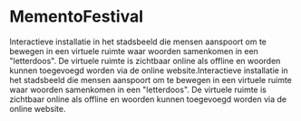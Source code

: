 # MementoFestival
Interactieve installatie in het stadsbeeld die mensen aanspoort om te bewegen in een virtuele ruimte waar woorden samenkomen in een "letterdoos". De virtuele ruimte is zichtbaar online als offline en woorden kunnen toegevoegd worden via de online website.Interactieve installatie in het stadsbeeld die mensen aanspoort om te bewegen in een virtuele ruimte waar woorden samenkomen in een "letterdoos". De virtuele ruimte is zichtbaar online als offline en woorden kunnen toegevoegd worden via de online website.
